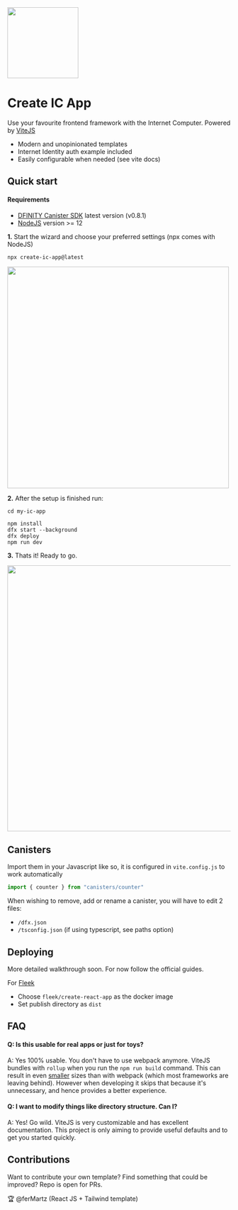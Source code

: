 <img height=160 src="https://sdk.dfinity.org/_/img/logo-dark.svg" />

# Create IC App

Use your favourite frontend framework with the Internet Computer. Powered by [ViteJS](https://vitejs.dev/)

- Modern and unopinionated templates
- Internet Identity auth example included
- Easily configurable when needed (see vite docs)


## Quick start
#### Requirements

* [DFINITY Canister SDK](https://dfinity.org/developers/) latest version (v0.8.1)
* [NodeJS](https://nodejs.org) version >= 12


**1.** Start the wizard and choose your preferred settings (npx comes with NodeJS)
```
npx create-ic-app@latest
```
<img width=500 src="https://i.imgur.com/vwxC6NI.gif" />


**2.** After the setup is finished run:

```
cd my-ic-app

npm install
dfx start --background
dfx deploy
npm run dev
```

**3.** Thats it! Ready to go.

<img width=600 src="https://i.imgur.com/5Lf5i7v.png" />


## Canisters
Import them in your Javascript like so, it is configured in `vite.config.js` to work automatically
```js
import { counter } from "canisters/counter"
```

When wishing to remove, add or rename a canister, you will have to edit 2 files:

* `/dfx.json`
* `/tsconfig.json` (if using typescript, see paths option)

## Deploying

More detailed walkthrough soon. For now follow the official guides.

For [Fleek](https://fleek.co)

* Choose `fleek/create-react-app` as the docker image
* Set publish directory as `dist`

## FAQ

#### Q: Is this usable for real apps or just for toys?

A: Yes 100% usable. You don't have to use webpack anymore. ViteJS bundles with `rollup` when you run the `npm run build` command. This can result in even [smaller](https://blog.logrocket.com/benchmarking-bundlers-2020-rollup-parcel-webpack/) sizes than with webpack (which most frameworks are leaving behind).
However when developing it skips that because it's unnecessary, and hence provides a better experience.

#### Q: I want to modify things like directory structure. Can I?

A: Yes! Go wild. ViteJS is very customizable and has excellent documentation. This project is only aiming to provide useful defaults and to get you started quickly.

## Contributions
Want to contribute your own template? Find something that could be improved? Repo is open for PRs.

:trophy:
@ferMartz (React JS + Tailwind template)

